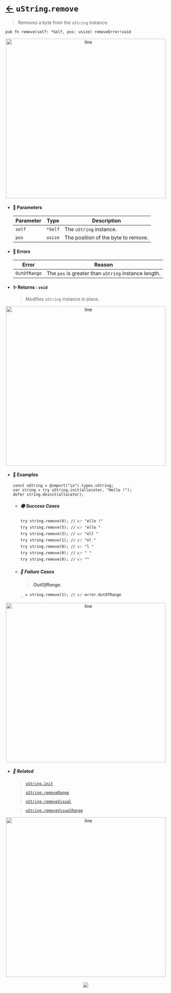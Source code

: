 # [←](../uString.md) `uString`.`remove`

> Removes a byte from the `uString` instance.

```zig
pub fn remove(self: *Self, pos: usize) removeError!void
```


<div align="center">
<img src="https://raw.githubusercontent.com/maysara-elshewehy/io-bench/refs/heads/main/dist/img/md/line.png" alt="line" style="width:500px;"/>
</div>

- #### 🧩 Parameters

    | Parameter | Type    | Description                         |
    | --------- | ------- | ----------------------------------- |
    | `self`    | `*Self` | The `uString` instance.             |
    | `pos`     | `usize` | The position of the byte to remove. |

- #### 🚫 Errors

    | Error        | Reason                                               |
    | ------------ | ---------------------------------------------------- |
    | `OutOfRange` | The `pos` is greater than `uString` instance length. |

- #### ✨ Returns : `void`

    > Modifies `uString` instance in place.

<div align="center">
<img src="https://raw.githubusercontent.com/maysara-elshewehy/io-bench/refs/heads/main/dist/img/md/line.png" alt="line" style="width:500px;"/>
</div>

- #### 🧪 Examples

    ```zig
    const uString = @import("io").types.uString;
    var string = try uString.init(allocator, "Hello !");
    defer string.deinit(allocator);
    ```

    - ##### 🟢 Success Cases

        ```zig
        try string.remove(0); // 👉 "ello !"
        try string.remove(5); // 👉 "ello "
        try string.remove(3); // 👉 "ell "
        try string.remove(1); // 👉 "el "
        try string.remove(0); // 👉 "l "
        try string.remove(0); // 👉 " "
        try string.remove(0); // 👉 ""
        ```

    - ##### 🔴 Failure Cases

        > **_OutOfRange._**

        ```zig
        _ = string.remove(1); // 👉 error.OutOfRange
        ```

<div align="center">
<img src="https://raw.githubusercontent.com/maysara-elshewehy/io-bench/refs/heads/main/dist/img/md/line.png" alt="line" style="width:500px;"/>
</div>

- ##### 🔗 Related

  > [`uString.init`](./init.md)

  > [`uString.removeRange`](./removeRange.md)

  > [`uString.removeVisual`](./removeVisual.md)

  > [`uString.removeVisualRange`](./removeVisualRange.md)

<div align="center">
<img src="https://raw.githubusercontent.com/maysara-elshewehy/io-bench/refs/heads/main/dist/img/md/line.png" alt="line" style="width:500px;"/>
</div>

<div align="center"><br>
<a href="https://github.com/maysara-elshewehy"> <img src="https://img.shields.io/badge/Made with ❤️ by-Maysara-orange"/> </a>
</div>